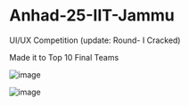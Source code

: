 # Anhad-25-IIT-Jammu
UI/UX Competition (update: Round- I Cracked) 

Made it to Top 10 Final Teams

![image](https://github.com/user-attachments/assets/716c8e20-0c4b-4e44-a482-11cf270d29b1)


![image](https://github.com/user-attachments/assets/9daf4392-a9a1-41e5-a6c1-fa1a1b8512b8)
